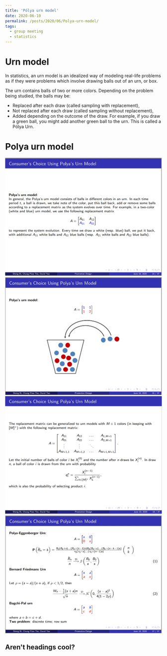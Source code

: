 ```yaml
---
title: 'Pólya urn model'
date: 2020-06-10
permalink: /posts/2020/06/Polya-urn-model/
tags:
  - group meeting
  - statistics
---
```


Urn model
======
In statistics, an urn model is an idealized way of modeling real-life problems as if they were problems which involve drawing balls out of an urn, or box.

The urn contains balls of two or more colors. Depending on the problem being studied, the balls may be:

* Replaced after each draw (called sampling with replacement),
* Not replaced after each draw (called sampling without replacement),
* Added depending on the outcome of the draw. For example, if you draw a green ball, you might add another green ball to the urn. This is called a Pólya Urn.


Polya urn model
======
![image](https://github.com/optang/optang.github.io/blob/master/_posts/_image/1.JPG)
![image](https://github.com/optang/optang.github.io/blob/master/_posts/_image/2.JPG)
![image](https://github.com/optang/optang.github.io/blob/master/_posts/_image/3.JPG)
![image](https://github.com/optang/optang.github.io/blob/master/_posts/_image/4.JPG)


Aren't headings cool?
------
